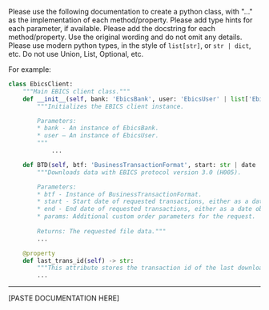 Please use the following documentation to create a python class, with "..." as the implementation of each method/property. Please add type hints for each parameter, if available. Please add the docstring for each method/property. Use the original wording and do not omit any details. Please use modern python types, in the style of `list[str]`, or `str | dict`, etc. Do not use Union, List, Optional, etc.

For example:

```python
class EbicsClient:
    """Main EBICS client class."""
    def __init__(self, bank: 'EbicsBank', user: 'EbicsUser' | list['EbicsUser']):
        """Initializes the EBICS client instance.

        Parameters:
        * bank - An instance of EbicsBank.
        * user – An instance of EbicsUser.
        """
            ...

    def BTD(self, btf: 'BusinessTransactionFormat', start: str | date | None = None, end: str | date | None = None, **params):
        """Downloads data with EBICS protocol version 3.0 (H005).

        Parameters:
        * btf - Instance of BusinessTransactionFormat.
        * start - Start date of requested transactions, either as a date object or ISO8601 string.
        * end - End date of requested transactions, either as a date object or ISO8601 string.
        * params: Additional custom order parameters for the request.
        
        Returns: The requested file data."""
        ...

    @property
    def last_trans_id(self) -> str:
        """This attribute stores the transaction id of the last download process (read-only)."""
        ...
```

---

[PASTE DOCUMENTATION HERE]

